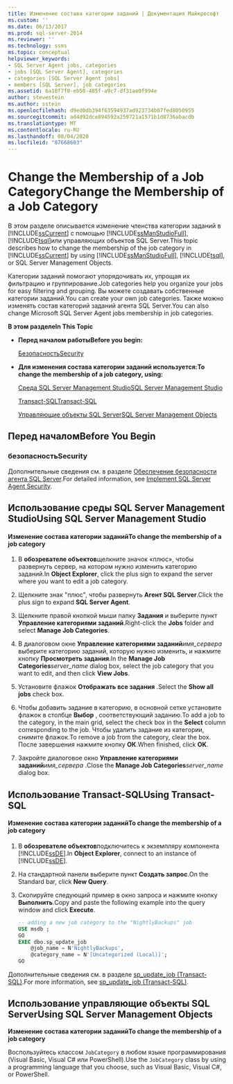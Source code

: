 ```yaml
---
title: Изменение состава категории заданий | Документация Майкрософт
ms.custom: ''
ms.date: 06/13/2017
ms.prod: sql-server-2014
ms.reviewer: ''
ms.technology: ssms
ms.topic: conceptual
helpviewer_keywords:
- SQL Server Agent jobs, categories
- jobs [SQL Server Agent], categories
- categories [SQL Server Agent jobs]
- members [SQL Server], job categories
ms.assetid: 6a18f7f0-eb50-485f-a9c7-df31ae0f994e
author: stevestein
ms.author: sstein
ms.openlocfilehash: d9ed0db394f63594937ad923734b07fed8050955
ms.sourcegitcommit: ad4d92dce894592a259721a1571b1d8736abacdb
ms.translationtype: MT
ms.contentlocale: ru-RU
ms.lasthandoff: 08/04/2020
ms.locfileid: "87668603"
---
```

# <a name="change-the-membership-of-a-job-category"></a><span data-ttu-id="3a0c3-102">Change the Membership of a Job Category</span><span class="sxs-lookup"><span data-stu-id="3a0c3-102">Change the Membership of a Job Category</span></span>
  <span data-ttu-id="3a0c3-103">В этом разделе описывается изменение членства категории заданий в [!INCLUDE[ssCurrent](../../includes/sscurrent-md.md)] с помощью [!INCLUDE[ssManStudioFull](../../includes/ssmanstudiofull-md.md)], [!INCLUDE[tsql](../../includes/tsql-md.md)]или управляющих объектов SQL Server.</span><span class="sxs-lookup"><span data-stu-id="3a0c3-103">This topic describes how to change the membership of the job category in [!INCLUDE[ssCurrent](../../includes/sscurrent-md.md)] by using [!INCLUDE[ssManStudioFull](../../includes/ssmanstudiofull-md.md)], [!INCLUDE[tsql](../../includes/tsql-md.md)], or SQL Server Management Objects.</span></span>  
  
 <span data-ttu-id="3a0c3-104">Категории заданий помогают упорядочивать их, упрощая их фильтрацию и группирование.</span><span class="sxs-lookup"><span data-stu-id="3a0c3-104">Job categories help you organize your jobs for easy filtering and grouping.</span></span> <span data-ttu-id="3a0c3-105">Вы можете создавать собственные категории заданий.</span><span class="sxs-lookup"><span data-stu-id="3a0c3-105">You can create your own job categories.</span></span> <span data-ttu-id="3a0c3-106">Также можно изменять состав категорий заданий агента SQL Server.</span><span class="sxs-lookup"><span data-stu-id="3a0c3-106">You can also change Microsoft SQL Server Agent jobs membership in job categories.</span></span>  
  
 <span data-ttu-id="3a0c3-107">**В этом разделе**</span><span class="sxs-lookup"><span data-stu-id="3a0c3-107">**In This Topic**</span></span>  
  
-   <span data-ttu-id="3a0c3-108">**Перед началом работы**</span><span class="sxs-lookup"><span data-stu-id="3a0c3-108">**Before you begin:**</span></span>  
  
     [<span data-ttu-id="3a0c3-109">Безопасность</span><span class="sxs-lookup"><span data-stu-id="3a0c3-109">Security</span></span>](#Security)  
  
-   <span data-ttu-id="3a0c3-110">**Для изменения состава категории заданий используется:**</span><span class="sxs-lookup"><span data-stu-id="3a0c3-110">**To change the membership of a job category, using:**</span></span>  
  
     [<span data-ttu-id="3a0c3-111">Среда SQL Server Management Studio</span><span class="sxs-lookup"><span data-stu-id="3a0c3-111">SQL Server Management Studio</span></span>](#SSMS)  
  
     [<span data-ttu-id="3a0c3-112">Transact-SQL</span><span class="sxs-lookup"><span data-stu-id="3a0c3-112">Transact-SQL</span></span>](#TSQL)  
  
     [<span data-ttu-id="3a0c3-113">Управляющие объекты SQL Server</span><span class="sxs-lookup"><span data-stu-id="3a0c3-113">SQL Server Management Objects</span></span>](#SMO)  
  
##  <a name="before-you-begin"></a><a name="BeforeYouBegin"></a> <span data-ttu-id="3a0c3-114">Перед началом</span><span class="sxs-lookup"><span data-stu-id="3a0c3-114">Before You Begin</span></span>  
  
###  <a name="security"></a><a name="Security"></a> <span data-ttu-id="3a0c3-115">безопасность</span><span class="sxs-lookup"><span data-stu-id="3a0c3-115">Security</span></span>  
 <span data-ttu-id="3a0c3-116">Дополнительные сведения см. в разделе [Обеспечение безопасности агента SQL Server](implement-sql-server-agent-security.md).</span><span class="sxs-lookup"><span data-stu-id="3a0c3-116">For detailed information, see [Implement SQL Server Agent Security](implement-sql-server-agent-security.md).</span></span>  
  
##  <a name="using-sql-server-management-studio"></a><a name="SSMS"></a> <span data-ttu-id="3a0c3-117">Использование среды SQL Server Management Studio</span><span class="sxs-lookup"><span data-stu-id="3a0c3-117">Using SQL Server Management Studio</span></span>  
  
#### <a name="to-change-the-membership-of-a-job-category"></a><span data-ttu-id="3a0c3-118">Изменение состава категории заданий</span><span class="sxs-lookup"><span data-stu-id="3a0c3-118">To change the membership of a job category</span></span>  
  
1.  <span data-ttu-id="3a0c3-119">В **обозревателе объектов**щелкните значок «плюс», чтобы развернуть сервер, на котором нужно изменить категорию заданий.</span><span class="sxs-lookup"><span data-stu-id="3a0c3-119">In **Object Explorer**, click the plus sign to expand the server where you want to edit a job category.</span></span>  
  
2.  <span data-ttu-id="3a0c3-120">Щелкните знак "плюс", чтобы развернуть **Агент SQL Server**.</span><span class="sxs-lookup"><span data-stu-id="3a0c3-120">Click the plus sign to expand **SQL Server Agent**.</span></span>  
  
3.  <span data-ttu-id="3a0c3-121">Щелкните правой кнопкой мыши папку **Задания** и выберите пункт **Управление категориями заданий**.</span><span class="sxs-lookup"><span data-stu-id="3a0c3-121">Right-click the **Jobs** folder and select **Manage Job Categories**.</span></span>  
  
4.  <span data-ttu-id="3a0c3-122">В диалоговом окне **Управление категориями заданий**_имя_сервера_ выберите категорию заданий, которую нужно изменить, и нажмите кнопку **Просмотреть задания**.</span><span class="sxs-lookup"><span data-stu-id="3a0c3-122">In the **Manage Job Categories**_server_name_ dialog box, select the job category that you want to edit, and then click **View Jobs**.</span></span>  
  
5.  <span data-ttu-id="3a0c3-123">Установите флажок **Отображать все задания** .</span><span class="sxs-lookup"><span data-stu-id="3a0c3-123">Select the **Show all jobs** check box.</span></span>  
  
6.  <span data-ttu-id="3a0c3-124">Чтобы добавить задание в категорию, в основной сетке установите флажок в столбце **Выбор** , соответствующий заданию.</span><span class="sxs-lookup"><span data-stu-id="3a0c3-124">To add a job to the category, in the main grid, select the check box in the **Select** column corresponding to the job.</span></span> <span data-ttu-id="3a0c3-125">Чтобы удалить задание из категории, снимите флажок.</span><span class="sxs-lookup"><span data-stu-id="3a0c3-125">To remove a job from the category, clear the box.</span></span> <span data-ttu-id="3a0c3-126">После завершения нажмите кнопку **ОК**.</span><span class="sxs-lookup"><span data-stu-id="3a0c3-126">When finished, click **OK**.</span></span>  
  
7.  <span data-ttu-id="3a0c3-127">Закройте диалоговое окно **Управление категориями заданий**_имя_сервера_ .</span><span class="sxs-lookup"><span data-stu-id="3a0c3-127">Close the **Manage Job Categories**_server_name_ dialog box.</span></span>  
  
##  <a name="using-transact-sql"></a><a name="TSQL"></a> <span data-ttu-id="3a0c3-128">Использование Transact-SQL</span><span class="sxs-lookup"><span data-stu-id="3a0c3-128">Using Transact-SQL</span></span>  
  
#### <a name="to-change-the-membership-of-a-job-category"></a><span data-ttu-id="3a0c3-129">Изменение состава категории заданий</span><span class="sxs-lookup"><span data-stu-id="3a0c3-129">To change the membership of a job category</span></span>  
  
1.  <span data-ttu-id="3a0c3-130">В **обозревателе объектов**подключитесь к экземпляру компонента [!INCLUDE[ssDE](../../includes/ssde-md.md)].</span><span class="sxs-lookup"><span data-stu-id="3a0c3-130">In **Object Explorer**, connect to an instance of [!INCLUDE[ssDE](../../includes/ssde-md.md)].</span></span>  
  
2.  <span data-ttu-id="3a0c3-131">На стандартной панели выберите пункт **Создать запрос**.</span><span class="sxs-lookup"><span data-stu-id="3a0c3-131">On the Standard bar, click **New Query**.</span></span>  
  
3.  <span data-ttu-id="3a0c3-132">Скопируйте следующий пример в окно запроса и нажмите кнопку **Выполнить**.</span><span class="sxs-lookup"><span data-stu-id="3a0c3-132">Copy and paste the following example into the query window and click **Execute**.</span></span>  
  
    ```sql
    -- adding a new job category to the "NightlyBackups" job  
    USE msdb ;  
    GO  
    EXEC dbo.sp_update_job  
        @job_name = N'NightlyBackups',  
        @category_name = N'[Uncategorized (Local)]';  
    GO  
    ```  
  
 <span data-ttu-id="3a0c3-133">Дополнительные сведения см. в разделе [sp_update_job &#40;Transact-SQL&#41;](/sql/relational-databases/system-stored-procedures/sp-update-job-transact-sql).</span><span class="sxs-lookup"><span data-stu-id="3a0c3-133">For more information, see [sp_update_job &#40;Transact-SQL&#41;](/sql/relational-databases/system-stored-procedures/sp-update-job-transact-sql).</span></span>  
  
##  <a name="using-sql-server-management-objects"></a><a name="SMO"></a><span data-ttu-id="3a0c3-134">Использование управляющие объекты SQL Server</span><span class="sxs-lookup"><span data-stu-id="3a0c3-134">Using SQL Server Management Objects</span></span>  
 <span data-ttu-id="3a0c3-135">**Изменение состава категории заданий**</span><span class="sxs-lookup"><span data-stu-id="3a0c3-135">**To change the membership of a job category**</span></span>  
  
 <span data-ttu-id="3a0c3-136">Воспользуйтесь классом `JobCategory` в любом языке программирования (Visual Basic, Visual C# или PowerShell).</span><span class="sxs-lookup"><span data-stu-id="3a0c3-136">Use the `JobCategory` class by using a programming language that you choose, such as Visual Basic, Visual C#, or PowerShell.</span></span>  

